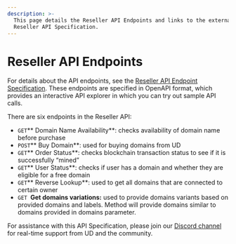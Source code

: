 ```yaml
---
description: >-
  This page details the Reseller API Endpoints and links to the external
  Reseller API Specification.
---
```


# Reseller API Endpoints

For details about the API endpoints, see the [Reseller API Endpoint Specification](https://apidocs.unstoppabledomains.com/#tag/reseller). These endpoints are specified in OpenAPI format, which provides an interactive API explorer in which you can try out sample API calls.

There are six endpoints in the Reseller API:

* `GET`** Domain Name Availability**: checks availability of domain name before purchase
* `POST`** Buy Domain**: used for buying domains from UD
* `GET`** Order Status**: checks blockchain transaction status to see if it is successfully “mined”
* `GET`** User Status**: checks if user has a domain and whether they are eligible for a free domain
* `GET`** Reverse Lookup**: used to get all domains that are connected to certain owner
* `GET `**Get domains variations:** used to provide domains variants based on provided domains and labels. Method will provide domains similar to domains provided in domains parameter.

For assistance with this API Specification, please join our [Discord channel](https://discord.gg/b6ZVxSZ9Hn) for real-time support from UD and the community.
